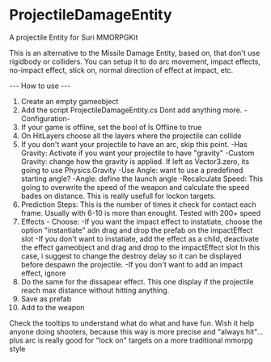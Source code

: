 # ProjectileDamageEntity
A projectile Entity for Suri MMORPGKit

This is an alternative to the Missile Damage Entity, based on, that don't use rigidbody or colliders. You can setup it to do arc movement, impact effects, no-impact effect, stick on, normal direction of effect at impact, etc. 

--- How to use ---
1. Create an empty gameobject
2. Add the script ProjectileDamageEntity.cs
Dont add anything more. 
-Configuration-
1. If your game is offline, set the bool of Is Offline to true
2. On HitLayers choose all the layers where the projectile can collide
3. If you don't want your projectile to have an arc, skip this point.
  -Has Gravity: Activate if you want your projectile to have "gravity"
  -Custom Gravity: change how the gravity is applied. If left as Vector3.zero, its going to use Physics.Gravity
  -Use Angle: want to use a predefined starting angle?
  -Angle: define the launch angle
  -Recalculate Speed: This going to overwrite the speed of the weapon and calculate the speed bades on distance. This is really usefull for lockon targets.
4. Prediction Steps: This is the number of times it check for contact each frame. Usually with 6-10 is more than enought. Tested with 200+ speed
5. Effects - Choose:
  -If you want the impact effect to instatiate, choose the option "instantiate" adn drag and drop the prefab on the impactEffect slot
  -If you don't want to instatiate, add the effect as a child, deactivate the effect gameobject and drag and drop to the impactEffect slot
  In this case, i suggest to change the destroy delay so it can be displayed before despawn the projectile.
  -If you don't want to add an impact effect, ignore
6. Do the same for the dissapear effect. This one display if the projectile reach max distance without hitting anything.
7. Save as prefab
8. Add to the weapon

Check the tooltips to understand what do what and have fun. Wish it help anyone doing shooters, because this way is more precise and "always hit"... plus arc is really good for "lock on" targets on a more traditional mmorpg style
